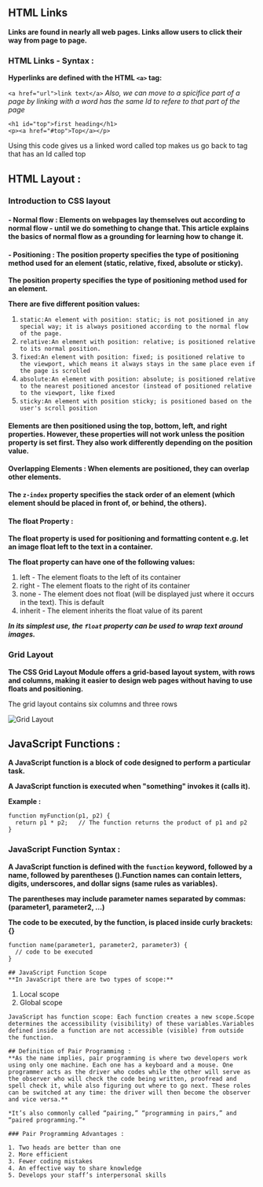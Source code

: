 ## HTML Links
**Links are found in nearly all web pages. Links allow users to click their way from page to page.**

### HTML Links - Syntax :

**Hyperlinks are defined with the HTML `<a>` tag:**

```<a href="url">link text</a>```
*Also, we can move to a spicifice part of a page by linking with a word has the same Id to refere to that part of the page*
```
<h1 id="top">first heading</h1>
<p><a href="#top">Top</a></p>
```
Using this code gives us a linked word  called top makes us go back to tag that has an Id called top

## HTML Layout :

### Introduction to CSS layout

#### - Normal flow : Elements on webpages lay themselves out according to normal flow - until we do something to change that. This article explains the basics of normal flow as a grounding for learning how to change it.

#### - Positioning : The position property specifies the type of positioning method used for an element (static, relative, fixed, absolute or sticky).

**The position property specifies the type of positioning method used for an element.**

**There are five different position values:**

1. `static:An element with position: static; is not positioned in any special way; it is always positioned according to the normal flow of the page.`
2. `relative:An element with position: relative; is positioned relative to its normal position.`
3. `fixed:An element with position: fixed; is positioned relative to the viewport, which means it always stays in the same place even if the page is scrolled`
4. `absolute:An element with position: absolute; is positioned relative to the nearest positioned ancestor (instead of positioned relative to the viewport, like fixed`
5. `sticky:An element with position sticky; is positioned based on the user's scroll position`

#### Elements are then positioned using the top, bottom, left, and right properties. However, these properties will not work unless the position property is set first. They also work differently depending on the position value.

#### Overlapping Elements : When elements are positioned, they can overlap other elements.

**The `z-index` property specifies the stack order of an element (which element should be placed in front of, or behind, the others).**

#### The float Property :
**The float property is used for positioning and formatting content e.g. let an image float left to the text in a container.**

**The float property can have one of the following values:**

1. left - The element floats to the left of its container
2. right - The element floats to the right of its container
3. none - The element does not float (will be displayed just where it occurs in the text). This is default
4. inherit - The element inherits the float value of its parent

***In its simplest use, the `float` property can be used to wrap text around images.***

### Grid Layout
**The CSS Grid Layout Module offers a grid-based layout system, with rows and columns, making it easier to design web pages without having to use floats and positioning.**

The grid layout contains six columns and three rows

![Grid Layout](https://assets.hongkiat.com/uploads/css-grid-layout-fr-unit/basic-usage.jpg)

## JavaScript Functions :
 **A JavaScript function is a block of code designed to perform a particular task.**

**A JavaScript function is executed when "something" invokes it (calls it).**

**Example :**
```
function myFunction(p1, p2) {
  return p1 * p2;   // The function returns the product of p1 and p2
}
```
### JavaScript Function Syntax :
**A JavaScript function is defined with the `function` keyword, followed by a name, followed by parentheses ().Function names can contain letters, digits, underscores, and dollar signs (same rules as variables).**

**The parentheses may include parameter names separated by commas: (parameter1, parameter2, ...)**
 
**The code to be executed, by the function, is placed inside curly brackets: {}**
```
function name(parameter1, parameter2, parameter3) {
  // code to be executed
}

## JavaScript Function Scope
**In JavaScript there are two types of scope:**
```
1. Local scope
2. Global scope
```
JavaScript has function scope: Each function creates a new scope.Scope determines the accessibility (visibility) of these variables.Variables defined inside a function are not accessible (visible) from outside the function.

## Definition of Pair Programming :
**As the name implies, pair programming is where two developers work using only one machine. Each one has a keyboard and a mouse. One programmer acts as the driver who codes while the other will serve as the observer who will check the code being written, proofread and spell check it, while also figuring out where to go next. These roles can be switched at any time: the driver will then become the observer and vice versa.**

*It’s also commonly called “pairing,” “programming in pairs,” and “paired programming.”*

### Pair Programming Advantages :

1. Two heads are better than one
2. More efficient
3. Fewer coding mistakes
4. An effective way to share knowledge
5. Develops your staff’s interpersonal skills
